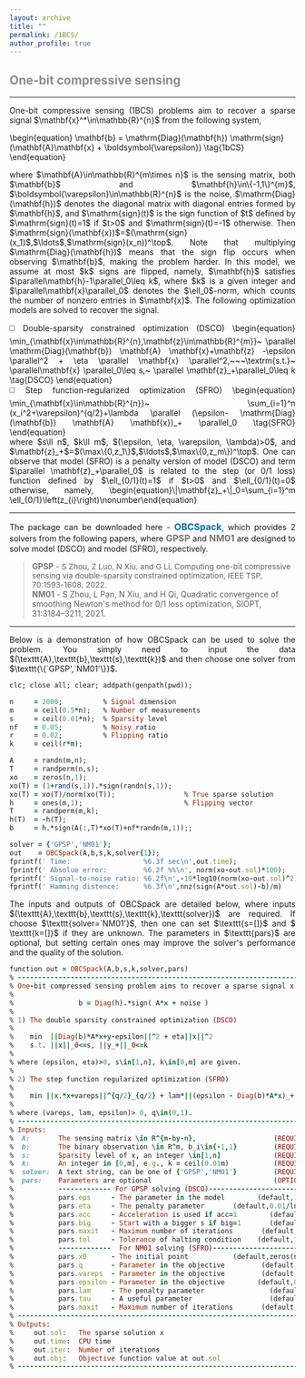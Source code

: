```yaml
---
layout: archive
title: ""   
permalink: /1BCS/
author_profile: true
---
```


<style>
a:link {
  text-decoration: none;
}

a:visited {
  text-decoration: none;
}

a:hover {
  text-decoration: underline;
}

a:active {
  text-decoration: underline;
}
</style>

 

##  <span style="color:#8C8C8C"> One-bit compressive sensing</span> 
---
<div style="text-align:justify;">
One-bit compressive sensing (1BCS) problems aim to recover a sparse signal $\mathbf{x}^*\in\mathbb{R}^{n}$ from the following system,
</div>

\begin{equation}
\mathbf{b} = \mathrm{Diag}(\mathbf{h}) \mathrm{sign}(\mathbf{A}\mathbf{x} + \boldsymbol{\varepsilon}) \tag{1bCS}
\end{equation} 

<div style="text-align:justify;">
where $\mathbf{A}\in\mathbb{R}^{m\times n}$ is the sensing matrix, both $\mathbf{b}$ and $\mathbf{h}\in\{-1,1\}^{m}$, $\boldsymbol{\varepsilon}\in\mathbb{R}^{n}$ is the noise, $\mathrm{Diag}(\mathbf{h})$ denotes the diagonal matrix with diagonal entries formed by $\mathbf{h}$, and $\mathrm{sign}(t)$ is the sign function of $t$ defined by $\mathrm{sign}(t)=1$ if $t>0$ and $\mathrm{sign}(t)=-1$ otherwise. Then $\mathrm{sign}(\mathbf{x})$=$(\mathrm{sign}(x_1)$,$\ldots$,$\mathrm{sign}(x_n))^\top$. Note that multiplying $\mathrm{Diag}(\mathbf{h})$ means that the sign flip occurs when observing $\mathbf{b}$, making the problem harder. In this model, we assume at most $k$ signs are flipped, namely, $\mathbf{h}$ satisfies $\parallel\mathbf{h}-1\parallel_0\leq k$, where $k$ is a given integer and $\parallel\mathbf{x}\parallel_0$ denotes the $\ell_0$-norm, which counts the number of nonzero entries in $\mathbf{x}$. The following optimization models are solved to recover the signal.
</div> 
 <p style="line-height: 2;"></p>
 <div style="text-align:justify;"> 
◻️ Double-sparsity constrained optimization (DSCO)     
\begin{equation}
\min_{\mathbf{x}\in\mathbb{R}^{n},\mathbf{z}\in\mathbb{R}^{m}}~  \parallel  \mathrm{Diag}(\mathbf{b}) \mathbf{A} \mathbf{x}+\mathbf{z} -\epsilon \parallel^2 + \eta \parallel \mathbf{x} \parallel^2,~~~\textrm{s.t.}~ \parallel\mathbf{x} \parallel_0\leq s,~ \parallel \mathbf{z}_+\parallel_0\leq k \tag{DSCO}
\end{equation}
<div style="text-align:justify;">
</div> 
◻️ Step function-regularized optimization (SFRO)  
\begin{equation}
\min_{\mathbf{x}\in\mathbb{R}^{n}}~  \sum_{i=1}^n (x_i^2+\varepsilon)^{q/2}+\lambda \parallel (\epsilon- \mathrm{Diag}(\mathbf{b}) \mathbf{A} \mathbf{x})_+ \parallel_0 \tag{SFRO}
\end{equation}
</div> 
<div style="text-align:justify;">
where $s\ll n$, $k\ll m$, $(\epsilon, \eta, \varepsilon, \lambda)>0$, and $\mathbf{z}_+$=$(\max\{0,z_1\}$,$\ldots$,$\max\{0,z_m\})^\top$. One can observe that  model (SFRO) is a penalty version of model (DSCO) and term $\parallel \mathbf{z}_+\parallel_0$ is related to the step (or 0/1 loss) function defined by $\ell_{0/1}(t)=1$ if $t>0$ and $\ell_{0/1}(t)=0$ otherwise, namely, 
  \begin{equation}\|\mathbf{z}_+\|_0=\sum_{i=1}^m \ell_{0/1}\left(z_{i}\right)\nonumber\end{equation}
</div> 
  
---

<div style="text-align:justify;">
The package can be downloaded here - <a style="font-size: 16px; font-weight: bold;color:#006DB0" href="\files\1BCSpack.zip" target="_blank">OBCSpack</a>, which provides 2 solvers from the following papers, where <b style="font-size:16px;color:#777777">GPSP</b> and <b style="font-size:16px;color:#777777">NM01</b> are designed to solve  model (DSCO) and model (SFRO), respectively. 
</div>  

> <b style="font-size:14px;color:#777777">GPSP</b> -<span style="font-size: 13.5px"> S Zhou, Z Luo, N Xiu, and G Li, Computing one-bit compressive sensing via double-sparsity constrained optimization, IEEE TSP, 70:1593-1608, 2022. </span>
<br> <b style="font-size:14px;color:#777777">NM01</b> -<span style="font-size: 14px"> S Zhou, L Pan, N Xiu, and H Qi, Quadratic convergence of smoothing Newton's method for 0/1 loss optimization, SIOPT, 31:3184–3211, 2021. </span>

---
<div style="text-align:justify;">
Below is a demonstration of how OBCSpack can be used to solve the problem. You simply need to input the data $(\texttt{A},\texttt{b},\texttt{s},\texttt{k})$ and then choose one solver from $\texttt{\{`GPSP',`NM01'\}}$. 
</div>

<p style="line-height: 1;"></p>

```ruby
clc; close all; clear; addpath(genpath(pwd));

n     = 2000;          % Signal dimension 
m     = ceil(0.5*n);   % Number of measurements
s     = ceil(0.01*n);  % Sparsity level
nf    = 0.05;          % Noisy ratio
r     = 0.02;          % Flipping ratio
k     = ceil(r*m);

A     = randn(m,n);
T     = randperm(n,s);
xo    = zeros(n,1);                      
xo(T) = (1+rand(s,1)).*sign(randn(s,1));  
xo(T) = xo(T)/norm(xo(T));                 % True sparse solution
h     = ones(m,1);                         % Flipping vector
T     = randperm(m,k); 
h(T)  = -h(T);
b     = h.*sign(A(:,T)*xo(T)+nf*randn(m,1));; 

solver = {'GPSP','NM01'};
out    = OBCSpack(A,b,s,k,solver{1});  
fprintf(' Time:                  %6.3f sec\n',out.time);
fprintf(' Absolue error:         %6.2f %%\n', norm(xo-out.sol)*100);
fprintf(' Signal-to-noise ratio: %6.2f\n',-10*log10(norm(xo-out.sol)^2));
fprintf(' Hamming distence:      %6.3f\n',nnz(sign(A*out.sol)-b)/m)
```

<div style="text-align:justify;">
The inputs and outputs of OBCSpack are detailed below, where inputs $(\texttt{A},\texttt{b},\texttt{s},\texttt{k},\texttt{solver})$ are required. If choose $\texttt{solver=`NM01'}$, then one can set $\texttt{s=[]}$ and $ \texttt{k=[]}$ if they are unknown. The parameters in $\texttt{pars}$ are optional, but setting certain ones may improve the solver's performance and the quality of the solution.
</div>

<p style="line-height: 1;"></p>

```ruby
function out = OBCSpack(A,b,s,k,solver,pars)
% -------------------------------------------------------------------------
% One-bit compressed sensing problem aims to recover a sparse signal x from
%
%                b = Diag(h).*sign( A*x + noise )
%
% 1) The double sparsity constrained optimization (DSCO)
%
%    min  ||Diag(b)*A*x+y-epsilon||^2 + eta||x||^2
%    s.t. ||x||_0<=s, ||y_+||_0<=k
%
% where (epsilon, eta)>0, s\in[1,n], k\in[0,m] are given.
%
% 2) The step function regularized optimization (SFRO)
%
%    min ||x.*x+vareps||^{q/2}_{q/2} + lam*||(epsilon - Diag(b)*A*x)_+||_0
%
% where (vareps, lam, epsilon)> 0, q\in(0,1).  
% -------------------------------------------------------------------------
% Inputs:
%  A:       The sensing matrix \in R^{m-by-n},                   (REQUIRED)
%  b:       The binary observation \in R^m, b_i\in{-1,1}         (REQUIRED)
%  s:       Sparsity level of x, an integer \in[1,n]             (REQUIRED)      
%  k:       An integer in [0,m], e.g., k = ceil(0.01m)           (REQUIRED)       
%  solver:  A text string, can be one of {'GPSP','NM01'}         (REQUIRED)            
%  pars:    Parameters are optional                              (OPTIONAL) 
%           ------------- For GPSP solving (DSCO)--------------------------
%           pars.eps     - The parameter in the model        (default,1e-4)
%           pars.eta     - The penalty parameter       (default,0.01/ln(n))
%           pars.acc     - Acceleration is used if acc=1        (default,0)
%           pars.big     - Start with a bigger s if big=1       (default,1)
%           pars.maxit   - Maximum number of iterations       (default,1e3) 
%           pars.tol     - Tolerance of halting condition    (default,1e-8)
%           -------------  For NM01 solving (SFRO)-------------------------
%           pars.x0      - The initial point           (default,zeros(n,1))
%           pars.q       - Parameter in the objective         (default,0.5)
%           pars.vareps  - Parameter in the objective         (default,0.5)
%           pars.epsilon - Parameter in the objective        (default,0.15)
%           pars.lam     - The penalty parameter                (default,1)
%           pars.tau     - A useful parameter                   (default,1) 
%           pars.maxit   - Maximum number of iterations       (default,1e3)  
% -------------------------------------------------------------------------
% Outputs:
%     out.sol:   The sparse solution x
%     out.time:  CPU time
%     out.iter:  Number of iterations
%     out.obj:   Objective function value at out.sol 
% ------------------------------------------------------------------------
```
